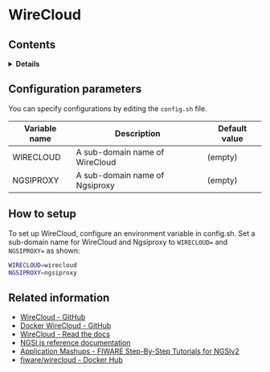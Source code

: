 # WireCloud

## Contents

<details>
<summary><strong>Details</strong></summary>

-   [Configuration parameters](#configuration-parameters)
-   [How to setup](#how-to-setup)
-   [Related information](#related-information)

</details>

## Configuration parameters

You can specify configurations by editing the `config.sh` file.

| Variable name | Description                    | Default value |
| ------------- | ------------------------------ | ------------- |
| WIRECLOUD     | A sub-domain name of WireCloud | (empty)       |
| NGSIPROXY     | A sub-domain name of Ngsiproxy | (empty)       |

## How to setup

To set up WireCloud, configure an environment variable in config.sh.
Set a sub-domain name for WireCloud and Ngsiproxy to `WIRECLOUD=` and `NGSIPROXY=` as shown:

```bash
WIRECLOUD=wirecloud
NGSIPROXY=ngsiproxy
```

## Related information

-   [WireCloud - GitHub](https://github.com/Wirecloud/wirecloud)
-   [Docker WireCloud - GitHub](https://github.com/Wirecloud/docker-wirecloud)
-   [WireCloud - Read the docs](https://wirecloud.readthedocs.io/en/stable/)
-   [NGSI.js reference documentation](https://ficodes.github.io/ngsijs/stable/NGSI.html)
-   [Application Mashups - FIWARE Step-By-Step Tutorials for NGSIv2](https://fiware-tutorials.readthedocs.io/en/latest/application-mashups.html)
-   [fiware/wirecloud - Docker Hub](https://hub.docker.com/r/fiware/wirecloud)
